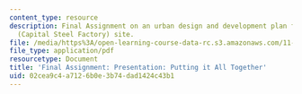 ```yaml
---
content_type: resource
description: Final Assignment on an urban design and development plan for the Shougang
  (Capital Steel Factory) site.
file: /media/https%3A/open-learning-course-data-rc.s3.amazonaws.com/11-307-beijing-urban-design-studio-summer-2008/02cea9c4a7126b0e3b74dad1424c43b1_assn_final.pdf
file_type: application/pdf
resourcetype: Document
title: 'Final Assignment: Presentation: Putting it All Together'
uid: 02cea9c4-a712-6b0e-3b74-dad1424c43b1
---
```

